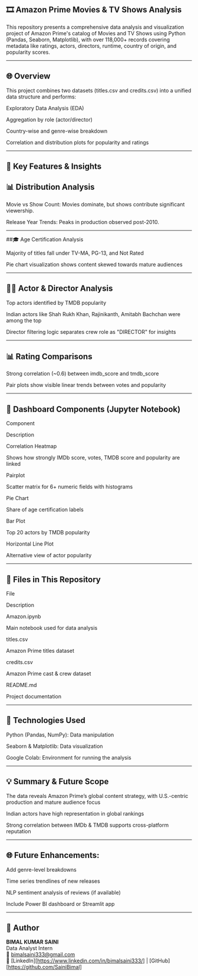 ## 🎞️ Amazon Prime Movies & TV Shows Analysis

This repository presents a comprehensive data analysis and visualization project of Amazon Prime's catalog of Movies and TV Shows using Python (Pandas, Seaborn, Matplotlib), with over 118,000+ records covering metadata like ratings, actors, directors, runtime, country of origin, and popularity scores.

-------------------------------------------

## 🌐 Overview

This project combines two datasets (titles.csv and credits.csv) into a unified data structure and performs:

Exploratory Data Analysis (EDA)

Aggregation by role (actor/director)

Country-wise and genre-wise breakdown

Correlation and distribution plots for popularity and ratings

------------------------------------------

## 🔹 Key Features & Insights


## 📊 Distribution Analysis

Movie vs Show Count: Movies dominate, but shows contribute significant viewership.

Release Year Trends: Peaks in production observed post-2010.

--------------------------------------------

##🎓 Age Certification Analysis

Majority of titles fall under TV-MA, PG-13, and Not Rated

Pie chart visualization shows content skewed towards mature audiences


--------------------------------------------

## 👨‍🎨 Actor & Director Analysis

Top actors identified by TMDB popularity

Indian actors like Shah Rukh Khan, Rajinikanth, Amitabh Bachchan were among the top

Director filtering logic separates crew role as "DIRECTOR" for insights

-------------------------------------

## 📊 Rating Comparisons

Strong correlation (~0.6) between imdb_score and tmdb_score

Pair plots show visible linear trends between votes and popularity


--------------------------------------


## 📝 Dashboard Components (Jupyter Notebook)

Component

Description

Correlation Heatmap

Shows how strongly IMDb score, votes, TMDB score and popularity are linked

Pairplot

Scatter matrix for 6+ numeric fields with histograms

Pie Chart

Share of age certification labels

Bar Plot

Top 20 actors by TMDB popularity

Horizontal Line Plot

Alternative view of actor popularity


--------------------------------


## 📂 Files in This Repository

File

Description

Amazon.ipynb

Main notebook used for data analysis

titles.csv

Amazon Prime titles dataset

credits.csv

Amazon Prime cast & crew dataset

README.md

Project documentation


----------------------------------------


## 🚀 Technologies Used

Python (Pandas, NumPy): Data manipulation

Seaborn & Matplotlib: Data visualization

Google Colab: Environment for running the analysis

----------------------------------

## 💡 Summary & Future Scope

The data reveals Amazon Prime’s global content strategy, with U.S.-centric production and mature audience focus

Indian actors have high representation in global rankings

Strong correlation between IMDb & TMDB supports cross-platform reputation

---------------------------------


## 🌐 Future Enhancements:

Add genre-level breakdowns

Time series trendlines of new releases

NLP sentiment analysis of reviews (if available)

Include Power BI dashboard or Streamlit app


----------------------


## 🙌 Author

**BIMAL KUMAR SAINI**              
Data Analyst Intern                      
📧 bimalsaini333@gmail.com              
🔗 [LinkedIn][https://www.linkedin.com/in/bimalsaini333/] | [GitHub][https://github.com/SainiBimal]

